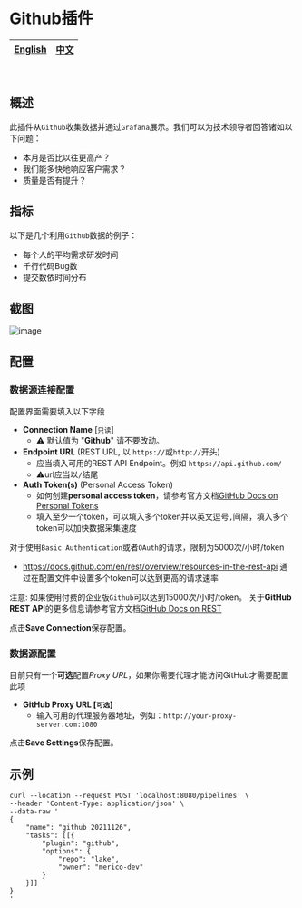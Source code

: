 # Github插件

<div align="center">

| [English](README.md) | [中文](README-zh-CN.md) |
| --- | --- |

</div>

<br>

## 概述

此插件从`Github`收集数据并通过`Grafana`展示。我们可以为技术领导者回答诸如以下问题：
- 本月是否比以往更高产？
- 我们能多快地响应客户需求？
- 质量是否有提升？

## 指标

以下是几个利用`Github`数据的例子：
- 每个人的平均需求研发时间
- 千行代码Bug数
- 提交数依时间分布

## 截图

![image](https://user-images.githubusercontent.com/27032263/141855099-f218f220-1707-45fa-aced-6742ab4c4286.png)


## 配置

### 数据源连接配置
配置界面需要填入以下字段
- **Connection Name** [`只读`]
    - ⚠️ 默认值为 "**Github**" 请不要改动。
- **Endpoint URL** (REST URL, 以 `https://`或`http://`开头)
    - 应当填入可用的REST API Endpoint。例如 `https://api.github.com/`
    - ⚠️url应当以`/`结尾
- **Auth Token(s)** (Personal Access Token)
    - 如何创建**personal access token**，请参考官方文档[GitHub Docs on Personal Tokens](https://docs.github.com/en/authentication/keeping-your-account-and-data-secure/creating-a-personal-access-token)
    - 填入至少一个token，可以填入多个token并以英文逗号`,`间隔，填入多个token可以加快数据采集速度

对于使用`Basic Authentication`或者`OAuth`的请求，限制为5000次/小时/token
- https://docs.github.com/en/rest/overview/resources-in-the-rest-api
通过在配置文件中设置多个token可以达到更高的请求速率

注意: 如果使用付费的企业版`Github`可以达到15000次/小时/token。
关于**GitHub REST API**的更多信息请参考官方文档[GitHub Docs on REST](https://docs.github.com/en/rest)

点击**Save Connection**保存配置。


### 数据源配置
目前只有一个**可选**配置*Proxy URL*，如果你需要代理才能访问GitHub才需要配置此项
- **GitHub Proxy URL [`可选`]**
  - 输入可用的代理服务器地址，例如：`http://your-proxy-server.com:1080`

点击**Save Settings**保存配置。


## 示例

```
curl --location --request POST 'localhost:8080/pipelines' \
--header 'Content-Type: application/json' \
--data-raw '
{
    "name": "github 20211126",
    "tasks": [[{
        "plugin": "github",
        "options": {
            "repo": "lake",
            "owner": "merico-dev"
        }
    }]]
}
'
```
